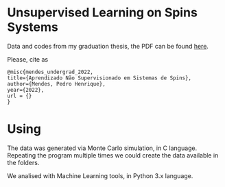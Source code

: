 # Unsupervised Learning on Spins Systems

Data and codes from my graduation thesis, the PDF can be found [here]().

Please, cite as

```
@misc{mendes_undergrad_2022,
title={Aprendizado Não Supervisionado em Sistemas de Spins},
author={Mendes, Pedro Henrique},
year={2022},
url = {}
}
```

# Using

The data was generated via Monte Carlo simulation, in C language.
Repeating the program multiple times we could create the data available in the folders.

We analised with Machine Learning tools, in Python 3.x language.

